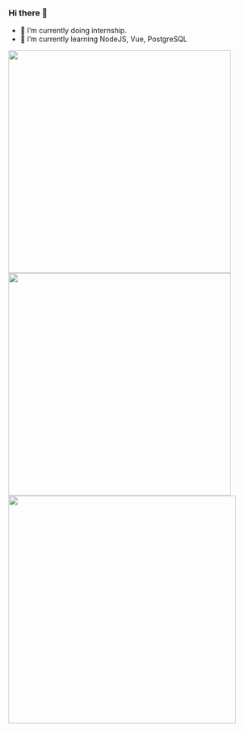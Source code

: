 <!--
**sarumie/sarumie** is a ✨ _special_ ✨ repository because its `README.md` (this file) appears on your GitHub profile.

Here are some ideas to get you started:

- 🔭 I’m currently working on ...
- 🌱 I’m currently learning ...
- 👯 I’m looking to collaborate on ...
- 🤔 I’m looking for help with ...
- 💬 Ask me about ...
- 📫 How to reach me: ...
- 😄 Pronouns: ...
- ⚡ Fun fact: ...
-->
### Hi there 👋
- 🔭 I’m currently doing internship.
- 🌱 I’m currently learning NodeJS, Vue, PostgreSQL

<a href="https://github.com/sarumie/github-readme-stats">
<img width="440" src="https://github-readme-stats.vercel.app/api?username=sarumie&hide_border=true&bg_color=0D1117&theme=apprentice" /> 
</img>
</a>
<a href="https://github.com/sarumie/github-readme-stats">
<img width="440" src="https://github-readme-stats.vercel.app/api/top-langs/?username=sarumie&layout=compact&hide_border=true&bg_color=0D1117&theme=apprentice" />
</a>
<a href="https://github.com/sarumie/github-readme-stats">
<img align="center" width="450" src="https://github-readme-stats.vercel.app/api/wakatime?username=sarumie&hide_border=true&bg_color=0D1117&theme=apprentice" />
</a>
